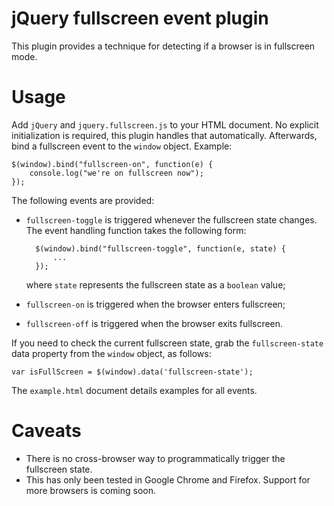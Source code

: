 # jQuery fullscreen event plugin

This plugin provides a technique for detecting if a browser is in fullscreen mode.

# Usage

Add `jQuery` and `jquery.fullscreen.js` to your HTML document. No explicit initialization is required, this plugin handles that automatically. Afterwards, bind a fullscreen event to the `window` object. Example:

	$(window).bind("fullscreen-on", function(e) {
		console.log("we're on fullscreen now");
	});

The following events are provided:

* `fullscreen-toggle` is triggered whenever the fullscreen state changes. The event handling function takes the following form:
		
		$(window).bind("fullscreen-toggle", function(e, state) {
			...
		});

	where `state` represents the fullscreen state as a `boolean` value;

* `fullscreen-on` is triggered when the browser enters fullscreen;
* `fullscreen-off` is triggered when the browser exits fullscreen.

If you need to check the current fullscreen state, grab the `fullscreen-state` data property from the `window` object, as follows:

	var isFullScreen = $(window).data('fullscreen-state');


The `example.html` document details examples for all events.

# Caveats

* There is no cross-browser way to programmatically trigger the fullscreen state.
* This has only been tested in Google Chrome and Firefox. Support for more browsers is coming soon.